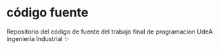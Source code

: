 # **código fuente**

Repositorio del código de fuente del trabajo final de programacion UdeA ingenieria Industrial ✨️
